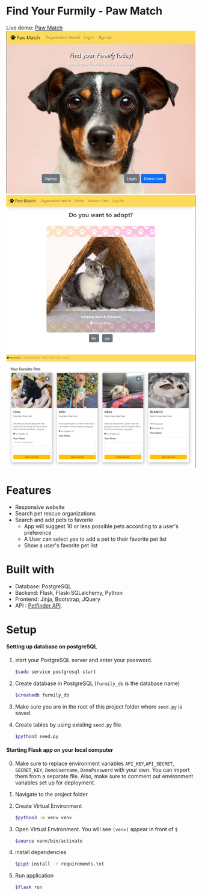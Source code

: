 # Find Your Furmily - Paw Match
Live demo: [Paw Match](https://find-your-furmily-paw-match.onrender.com)
![image](./static/images/homepage-paw-match.jpg)
![image](./static/images/matched-pet.jpg)
![image](./static/images/favorite-pets.jpg)
# Features

- Responsive website
- Search pet rescue organizations
- Search and add pets to favorite
  - App will suggest 10 or less possible pets according to a user's preference
  - A User can select yes to add a pet to their favorite pet list
  - Show a user's favorite pet list

# Built with
- Database: PostgreSQL
- Backend: Flask, Flask-SQLalchemy, Python
- Frontend: Jinja, Bootstrap, JQuery
- API : [Petfinder API](https://www.petfinder.com/developers/v2/docs/).

# Setup
#### Setting up database on postgreSQL 
1. start your PostgreSQL server and enter your password.
   ```bash
   $sudo service postgresql start
   ```
   
2. Create database in PostgreSQL (`furmily_db` is the database name)
   ```bash
   $createdb furmily_db
   ```
3. Make sure you are in the root of this project folder where `seed.py` is saved.

4. Create tables by using existing `seed.py` file. 
    ```bash
    $python3 seed.py
    ```

#### Starting Flask app on your local computer
0. Make sure to replace environment variables  `API_KEY`,`API_SECRET`, `SECRET_KEY`, `DemoUsername`, `DemoPassword` with your own. You can import them from a separate file. Also, make sure to comment out environment variables set up for deployment.
   
1. Navigate to the project folder
2. Create Virtual Environment
    ```bash
    $python3 -m venv venv
    ```
3. Open Virtual Environment. You will see `(venv)` appear in front of `$`
    ```bash
    $source venv/bin/activate
    ```
4. install dependencies
    ```bash
    $pip3 install -r requirements.txt
    ```
5. Run application
    ```bash
    $flask run
    ```


